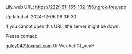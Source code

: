 Lily_web URL: https://222f-61-165-102-156.ngrok-free.app

Updated at: 2024-12-06 08:36:30

If you cannot open this URL, the server might be down.

Please contact: 

goley04@foxmail.com Or Wechat:GL_yeaH